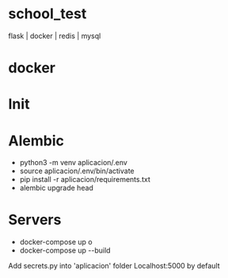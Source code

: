 # school_test
flask | docker | redis | mysql

docker
======

# Init

# Alembic
- python3 -m venv aplicacion/.env
- source aplicacion/.env/bin/activate
- pip install -r aplicacion/requirements.txt
- alembic upgrade head

# Servers
- docker-compose up
o
- docker-compose up --build

Add secrets.py into 'aplicacion' folder
Localhost:5000 by default
